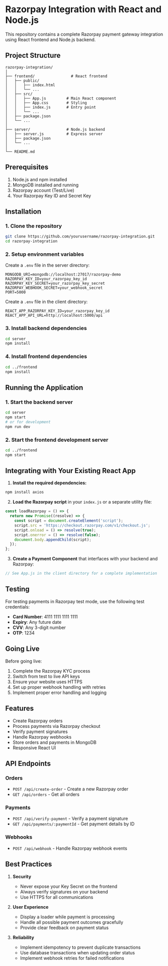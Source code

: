 # Razorpay Integration with React and Node.js

This repository contains a complete Razorpay payment gateway integration using React frontend and Node.js backend.

## Project Structure

```
razorpay-integration/
│
├── frontend/                # React frontend
│   ├── public/
│   │   ├── index.html
│   │   └── ...
│   ├── src/
│   │   ├── App.js         # Main React component
│   │   ├── App.css        # Styling
│   │   ├── index.js       # Entry point
│   │   └── ...
│   ├── package.json
│   └── ...
│
├── server/                # Node.js backend
│   ├── server.js          # Express server
│   ├── package.json
│   └── ...
│
└── README.md
```

## Prerequisites

1. Node.js and npm installed
2. MongoDB installed and running
3. Razorpay account (Test/Live)
4. Your Razorpay Key ID and Secret Key

## Installation

### 1. Clone the repository
```bash
git clone https://github.com/yourusername/razorpay-integration.git
cd razorpay-integration
```

### 2. Setup environment variables
Create a `.env` file in the server directory:

```
MONGODB_URI=mongodb://localhost:27017/razorpay-demo
RAZORPAY_KEY_ID=your_razorpay_key_id
RAZORPAY_KEY_SECRET=your_razorpay_key_secret
RAZORPAY_WEBHOOK_SECRET=your_webhook_secret
PORT=5000
```

Create a `.env` file in the client directory:

```
REACT_APP_RAZORPAY_KEY_ID=your_razorpay_key_id
REACT_APP_API_URL=http://localhost:5000/api
```

### 3. Install backend dependencies
```bash
cd server
npm install
```

### 4. Install frontend dependencies
```bash
cd ../frontend
npm install
```

## Running the Application

### 1. Start the backend server
```bash
cd server
npm start
# or for development
npm run dev
```

### 2. Start the frontend development server
```bash
cd ../frontend
npm start
```

## Integrating with Your Existing React App

1. **Install the required dependencies:**
```bash
npm install axios
```

2. **Load the Razorpay script** in your `index.js` or a separate utility file:
```javascript
const loadRazorpay = () => {
  return new Promise((resolve) => {
    const script = document.createElement('script');
    script.src = 'https://checkout.razorpay.com/v1/checkout.js';
    script.onload = () => resolve(true);
    script.onerror = () => resolve(false);
    document.body.appendChild(script);
  });
};
```

3. **Create a Payment Component** that interfaces with your backend and Razorpay:
```javascript
// See App.js in the client directory for a complete implementation
```

## Testing

For testing payments in Razorpay test mode, use the following test credentials:

- **Card Number**: 4111 1111 1111 1111
- **Expiry**: Any future date
- **CVV**: Any 3-digit number
- **OTP**: 1234

## Going Live

Before going live:

1. Complete the Razorpay KYC process
2. Switch from test to live API keys
3. Ensure your website uses HTTPS
4. Set up proper webhook handling with retries
5. Implement proper error handling and logging

## Features

- Create Razorpay orders
- Process payments via Razorpay checkout
- Verify payment signatures
- Handle Razorpay webhooks
- Store orders and payments in MongoDB
- Responsive React UI

## API Endpoints

### Orders
- `POST /api/create-order` - Create a new Razorpay order
- `GET /api/orders` - Get all orders

### Payments
- `POST /api/verify-payment` - Verify a payment signature
- `GET /api/payments/:paymentId` - Get payment details by ID

### Webhooks
- `POST /api/webhook` - Handle Razorpay webhook events

## Best Practices

1. **Security**
   - Never expose your Key Secret on the frontend
   - Always verify signatures on your backend
   - Use HTTPS for all communications

2. **User Experience**
   - Display a loader while payment is processing
   - Handle all possible payment outcomes gracefully
   - Provide clear feedback on payment status

3. **Reliability**
   - Implement idempotency to prevent duplicate transactions
   - Use database transactions when updating order status
   - Implement webhook retries for failed notifications
